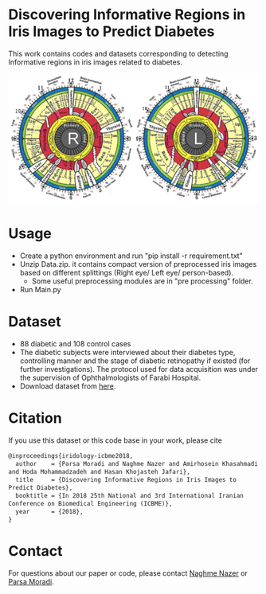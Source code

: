 # Discovering Informative Regions in Iris Images to Predict Diabetes

This work contains codes and datasets corresponding to detecting Informative regions in iris images related to diabetes.

![](img/Figure6.png)

# Usage
 - Create a python environment and run "pip install -r requirement.txt"
 - Unzip Data.zip. it contains compact version of preprocessed iris images based on different splittings
 (Right eye/ Left eye/ person-based).
    - Some useful preprocessing modules are in "pre processing" folder.
 - Run Main.py

# Dataset
  - 88 diabetic and 108 control cases
  - The diabetic subjects were interviewed about their diabetes type, controlling manner and the stage of diabetic retinopathy if existed (for further investigations). The protocol used for data acquisition was under the supervision of Ophthalmologists of Farabi Hospital.
  - Download dataset from [here](https://drive.google.com/file/d/1y7W84iMXkXcL7pnS-wkN2I5V5VIvZrci/view?usp=sharing).


# Citation
If you use this dataset or this code base in your work, please cite
```
@inproceedings{iridology-icbme2018,
  author    = {Parsa Moradi and Naghme Nazer and Amirhosein Khasahmadi and Hoda Mohammadzadeh and Hasan Khojasteh Jafari},
  title     = {Discovering Informative Regions in Iris Images to Predict Diabetes},
  booktitle = {In 2018 25th National and 3rd International Iranian Conference on Biomedical Engineering (ICBME)},
  year      = {2018},
}
```

# Contact
For questions about our paper or code, please contact [Naghme Nazer](mailto:naghme93@gmail.com) or [Parsa Moradi](mailto::parsa.moradi73@gmail.com).
